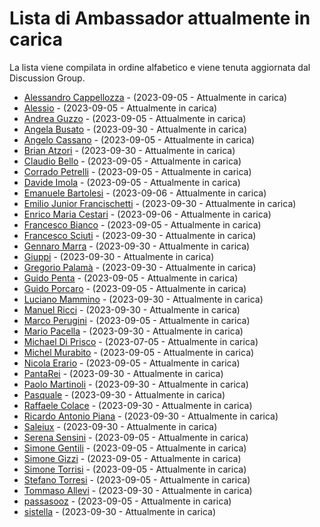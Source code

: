 # Lista di Ambassador attualmente in carica

La lista viene compilata in ordine alfabetico e viene tenuta aggiornata dal Discussion Group.

- [Alessandro Cappellozza](https://github.com/eppak) - (2023-09-05 - Attualmente in carica)
- [Alessio](https://github.com/Developpoo) - (2023-09-05 - Attualmente in carica)
- [Andrea Guzzo](https://github.com/JeyDi) - (2023-09-05 - Attualmente in carica)
- [Angela Busato](https://github.com/AngyDev) - (2023-09-30 - Attualmente in carica)
- [Angelo Cassano](https://github.com/AngeloAvv) - (2023-09-05 - Attualmente in carica)
- [Brian Atzori](https://github.com/BrianAtzori) - (2023-09-30 - Attualmente in carica)
- [Claudio Bello](https://github.com/Cb040719) - (2023-09-05 - Attualmente in carica)
- [Corrado Petrelli](https://github.com/corradopetrelli) - (2023-09-05 - Attualmente in carica)
- [Davide Imola](https://github.com/davideimola) - (2023-09-05 - Attualmente in carica)
- [Emanuele Bartolesi](https://github.com/kasuken) - (2023-09-06 - Attualmente in carica)
- [Emilio Junior Francischetti](https://github.com/frnmjn) - (2023-09-30 - Attualmente in carica)
- [Enrico Maria Cestari](https://github.com/EMCestari) - (2023-09-06 - Attualmente in carica)
- [Francesco Bianco](https://github.com/francescobianco) - (2023-09-05 - Attualmente in carica)
- [Francesco Sciuti](https://github.com/fsciuti) - (2023-09-30 - Attualmente in carica)
- [Gennaro Marra](https://github.com/Nobu89) - (2023-09-30 - Attualmente in carica)
- [Giuppi](https://github.com/giuppidev) - (2023-09-30 - Attualmente in carica)
- [Gregorio Palamà](https://github.com/gregoriopalama) - (2023-09-30 - Attualmente in carica)
- [Guido Penta](https://github.com/GuidoPenta) - (2023-09-05 - Attualmente in carica)
- [Guido Porcaro](https://github.com/elgorditosalsero) - (2023-09-05 - Attualmente in carica)
- [Luciano Mammino](https://github.com/lmammino) - (2023-09-30 - Attualmente in carica)
- [Manuel Ricci](https://github.com/manuelricci) - (2023-09-30 - Attualmente in carica)
- [Marco Perugini](https://github.com/imD3v) - (2023-09-05 - Attualmente in carica)
- [Mario Pacella](https://github.com/Mik23mik) - (2023-09-30 - Attualmente in carica)
- [Michael Di Prisco](https://github.com/Cadienvan) - (2023-07-05 - Attualmente in carica)
- [Michel Murabito](https://github.com/akelity) - (2023-09-05 - Attualmente in carica)
- [Nicola Erario](https://github.com/nicolaerario) - (2023-09-05 - Attualmente in carica)
- [PantaRei](https://github.com/pantarei-mb) - (2023-09-30 - Attualmente in carica)
- [Paolo Martinoli](https://github.com/ugho16) - (2023-09-30 - Attualmente in carica)
- [Pasquale](https://github.com/halfpass25) - (2023-09-30 - Attualmente in carica)
- [Raffaele Colace](https://github.com/rafleze) - (2023-09-30 - Attualmente in carica)
- [Ricardo Antonio Piana](https://github.com/devnuli) - (2023-09-30 - Attualmente in carica)
- [Saleiux](https://github.com/Saleiux) - (2023-09-30 - Attualmente in carica)
- [Serena Sensini](https://github.com/serenasensini) - (2023-09-05 - Attualmente in carica)
- [Simone Gentili](https://github.com/sensorario) - (2023-09-05 - Attualmente in carica)
- [Simone Gizzi](https://github.com/guizzo) - (2023-09-05 - Attualmente in carica)
- [Simone Torrisi](https://github.com/storrisi) - (2023-09-05 - Attualmente in carica)
- [Stefano Torresi](https://github.com/stefanotorresi) - (2023-09-05 - Attualmente in carica)
- [Tommaso Allevi](https://github.com/allevo) - (2023-09-30 - Attualmente in carica)
- [passasooz](https://github.com/passasooz) - (2023-09-05 - Attualmente in carica)
- [sistella](https://github.com/sistella) - (2023-09-30 - Attualmente in carica)
